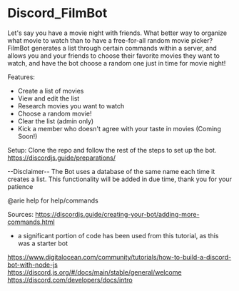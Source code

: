 # Discord_FilmBot

Let's say you have a movie night with friends. What better way to organize what movie 
to watch than to have a free-for-all random movie picker? FilmBot generates a list 
through certain commands within a server, and allows you and your friends to choose 
their favorite movies they want to watch, and have the bot choose a random one just
in time for movie night!

Features:
- Create a list of movies
- View and edit the list
- Research movies you want to watch
- Choose a random movie!
- Clear the list (admin only)
- Kick a member who doesn't agree with your taste in movies (Coming Soon!)

Setup:
Clone the repo and follow the rest of the steps to set up the bot.
https://discordjs.guide/preparations/

--Disclaimer--
The Bot uses a database of the same name each time it creates a list.
This functionality will be added in due time, thank you for your patience

@arie help for help/commands

Sources:
https://discordjs.guide/creating-your-bot/adding-more-commands.html
* a significant portion of code has been used from this tutorial, as this was a starter bot

https://www.digitalocean.com/community/tutorials/how-to-build-a-discord-bot-with-node-js
https://discord.js.org/#/docs/main/stable/general/welcome
https://discord.com/developers/docs/intro
